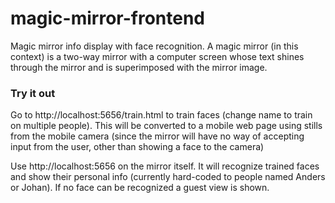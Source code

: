 # magic-mirror-frontend
Magic mirror info display with face recognition. A magic mirror (in this context) is a two-way mirror with a computer screen whose text shines through the mirror and is superimposed with the mirror image.

### Try it out
Go to http://localhost:5656/train.html to train faces (change name to train on multiple people). This will be converted to a mobile web page using stills from the mobile camera (since the mirror will have no way of accepting input from the user, other than showing a face to the camera)

Use http://localhost:5656 on the mirror itself. It will recognize trained faces and show their personal info (currently hard-coded to people named Anders or Johan). If no face can be recognized a guest view is shown.
